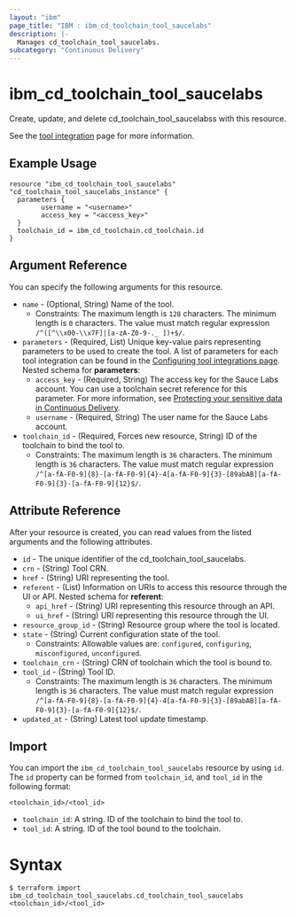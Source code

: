 ```yaml
---
layout: "ibm"
page_title: "IBM : ibm_cd_toolchain_tool_saucelabs"
description: |-
  Manages cd_toolchain_tool_saucelabs.
subcategory: "Continuous Delivery"
---
```


# ibm_cd_toolchain_tool_saucelabs

Create, update, and delete cd_toolchain_tool_saucelabss with this resource.

See the [tool integration](https://cloud.ibm.com/docs/ContinuousDelivery?topic=ContinuousDelivery-saucelabs) page for more information.

## Example Usage

```hcl
resource "ibm_cd_toolchain_tool_saucelabs" "cd_toolchain_tool_saucelabs_instance" {
  parameters {
		username = "<username>"
		access_key = "<access_key>"
  }
  toolchain_id = ibm_cd_toolchain.cd_toolchain.id
}
```

## Argument Reference

You can specify the following arguments for this resource.

* `name` - (Optional, String) Name of the tool.
  * Constraints: The maximum length is `128` characters. The minimum length is `0` characters. The value must match regular expression `/^([^\\x00-\\x7F]|[a-zA-Z0-9-._ ])+$/`.
* `parameters` - (Required, List) Unique key-value pairs representing parameters to be used to create the tool. A list of parameters for each tool integration can be found in the <a href="https://cloud.ibm.com/docs/ContinuousDelivery?topic=ContinuousDelivery-integrations">Configuring tool integrations page</a>.
Nested schema for **parameters**:
	* `access_key` - (Required, String) The access key for the Sauce Labs account. You can use a toolchain secret reference for this parameter. For more information, see [Protecting your sensitive data in Continuous Delivery](https://cloud.ibm.com/docs/ContinuousDelivery?topic=ContinuousDelivery-cd_data_security#cd_secure_credentials).
	* `username` - (Required, String) The user name for the Sauce Labs account.
* `toolchain_id` - (Required, Forces new resource, String) ID of the toolchain to bind the tool to.
  * Constraints: The maximum length is `36` characters. The minimum length is `36` characters. The value must match regular expression `/^[a-fA-F0-9]{8}-[a-fA-F0-9]{4}-4[a-fA-F0-9]{3}-[89abAB][a-fA-F0-9]{3}-[a-fA-F0-9]{12}$/`.

## Attribute Reference

After your resource is created, you can read values from the listed arguments and the following attributes.

* `id` - The unique identifier of the cd_toolchain_tool_saucelabs.
* `crn` - (String) Tool CRN.
* `href` - (String) URI representing the tool.
* `referent` - (List) Information on URIs to access this resource through the UI or API.
Nested schema for **referent**:
	* `api_href` - (String) URI representing this resource through an API.
	* `ui_href` - (String) URI representing this resource through the UI.
* `resource_group_id` - (String) Resource group where the tool is located.
* `state` - (String) Current configuration state of the tool.
  * Constraints: Allowable values are: `configured`, `configuring`, `misconfigured`, `unconfigured`.
* `toolchain_crn` - (String) CRN of toolchain which the tool is bound to.
* `tool_id` - (String) Tool ID.
  * Constraints: The maximum length is `36` characters. The minimum length is `36` characters. The value must match regular expression `/^[a-fA-F0-9]{8}-[a-fA-F0-9]{4}-4[a-fA-F0-9]{3}-[89abAB][a-fA-F0-9]{3}-[a-fA-F0-9]{12}$/`.
* `updated_at` - (String) Latest tool update timestamp.


## Import

You can import the `ibm_cd_toolchain_tool_saucelabs` resource by using `id`.
The `id` property can be formed from `toolchain_id`, and `tool_id` in the following format:

```
<toolchain_id>/<tool_id>
```
* `toolchain_id`: A string. ID of the toolchain to bind the tool to.
* `tool_id`: A string. ID of the tool bound to the toolchain.

# Syntax
```
$ terraform import ibm_cd_toolchain_tool_saucelabs.cd_toolchain_tool_saucelabs <toolchain_id>/<tool_id>
```
